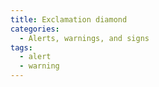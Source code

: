 ```yaml
---
title: Exclamation diamond
categories:
  - Alerts, warnings, and signs
tags:
  - alert
  - warning
---
```

